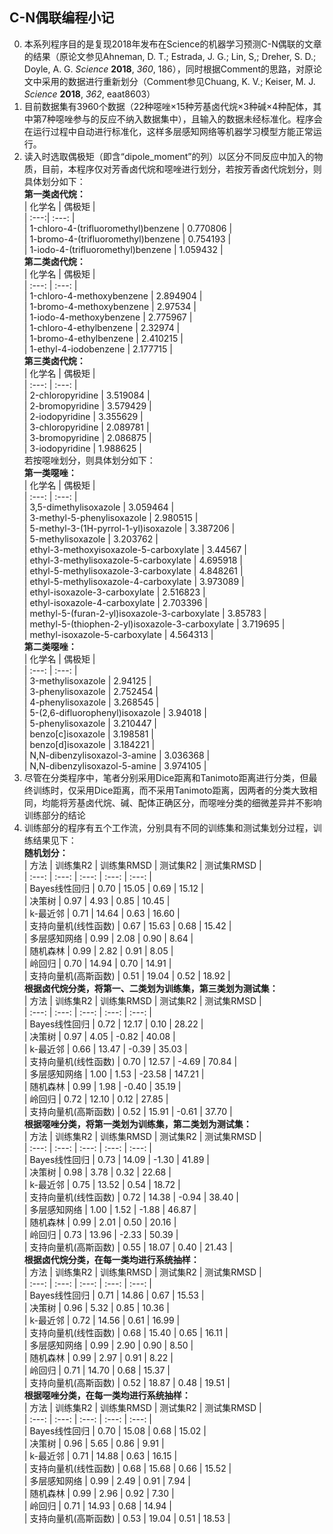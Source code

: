## C-N偶联编程小记  
0. 本系列程序目的是复现2018年发布在Science的机器学习预测C-N偶联的文章的结果（原论文参见Ahneman, D. T.; Estrada, J. G.; Lin, S,;
Dreher, S. D.; Doyle, A. G. *Science* **2018**, *360*, 186），同时根据Comment的思路，对原论文中采用的数据进行重新划分（Comment参见Chuang, K. V.; Keiser, M. J. *Science* **2018**, *362*, eaat8603）  
1. 目前数据集有3960个数据（22种噁唑×15种芳基卤代烷×3种碱×4种配体，其中第7种噁唑参与的反应不纳入数据集中），且输入的数据未经标准化。程序会在运行过程中自动进行标准化，这样多层感知网络等机器学习模型方能正常运行。  
2. 读入时选取偶极矩（即含“dipole_moment”的列）以区分不同反应中加入的物质，目前，本程序仅对芳香卤代烷和噁唑进行划分，若按芳香卤代烷划分，则具体划分如下：  
**第一类卤代烷：**  
| 化学名 | 偶极矩 |  
| :---:| :---: |  
| 1-chloro-4-(trifluoromethyl)benzene | 0.770806 |  
| 1-bromo-4-(trifluoromethyl)benzene | 0.754193 |  
| 1-iodo-4-(trifluoromethyl)benzene | 1.059432 |  
**第二类卤代烷：**  
| 化学名 | 偶极矩 |  
| :---: | :---: |  
| 1-chloro-4-methoxybenzene | 2.894904 |  
| 1-bromo-4-methoxybenzene | 2.97534 |  
| 1-iodo-4-methoxybenzene | 2.775967 |  
| 1-chloro-4-ethylbenzene | 2.32974 |  
| 1-bromo-4-ethylbenzene | 2.410215 |  
| 1-ethyl-4-iodobenzene | 2.177715 |  
**第三类卤代烷：**  
| 化学名 | 偶极矩 |  
| :---: | :---: |  
| 2-chloropyridine | 3.519084 |  
| 2-bromopyridine | 3.579429 |  
| 2-iodopyridine | 3.355629 |  
| 3-chloropyridine | 2.089781 |  
| 3-bromopyridine | 2.086875 |  
| 3-iodopyridine | 1.988625 |  
若按噁唑划分，则具体划分如下：  
**第一类噁唑：**  
| 化学名 | 偶极矩 |  
| :---: | :---: |  
| 3,5-dimethylisoxazole | 3.059464 |  
| 3-methyl-5-phenylisoxazole | 2.980515 |  
| 5-methyl-3-(1H-pyrrol-1-yl)isoxazole | 3.387206 |  
| 5-methylisoxazole | 3.203762 |  
| ethyl-3-methoxyisoxazole-5-carboxylate | 3.44567 |  
| ethyl-3-methylisoxazole-5-carboxylate | 4.695918 |  
| ethyl-5-methylisoxazole-3-carboxylate | 4.848261 |  
| ethyl-5-methylisoxazole-4-carboxylate | 3.973089 |  
| ethyl-isoxazole-3-carboxylate | 2.516823 |  
| ethyl-isoxazole-4-carboxylate | 2.703396 |  
| methyl-5-(furan-2-yl)isoxazole-3-carboxylate | 3.85783 |  
| methyl-5-(thiophen-2-yl)isoxazole-3-carboxylate | 3.719695 |  
| methyl-isoxazole-5-carboxylate | 4.564313 |  
**第二类噁唑：**  
| 化学名 | 偶极矩 |  
| :---: | :---: |  
| 3-methylisoxazole | 2.94125 |  
| 3-phenylisoxazole | 2.752454 |  
| 4-phenylisoxazole | 3.268545 |  
| 5-(2,6-difluorophenyl)isoxazole | 3.94018 |  
| 5-phenylisoxazole | 3.210447 |  
| benzo[c]isoxazole | 3.198581 |  
| benzo[d]isoxazole | 3.184221 |  
| N,N-dibenzylisoxazol-3-amine | 3.036368 |  
| N,N-dibenzylisoxazol-5-amine | 3.974105 |  
3. 尽管在分类程序中，笔者分别采用Dice距离和Tanimoto距离进行分类，但最终训练时，仅采用Dice距离，而不采用Tanimoto距离，因两者的分类大致相同，均能将芳基卤代烷、碱、配体正确区分，而噁唑分类的细微差异并不影响训练部分的结论  
4. 训练部分的程序有五个工作流，分别具有不同的训练集和测试集划分过程，训练结果见下：  
**随机划分：**  
| 方法 | 训练集R2 | 训练集RMSD | 测试集R2 | 测试集RMSD |  
| :---: | :---: | :---: | :---: | :---: |  
| Bayes线性回归 | 0.70 | 15.05 | 0.69 | 15.12 |  
| 决策树 | 0.97 | 4.93 | 0.85 | 10.45 |  
| k-最近邻 | 0.71 | 14.64 | 0.63 | 16.60 |  
| 支持向量机(线性函数) | 0.67 | 15.63 | 0.68 | 15.42 |  
| 多层感知网络 | 0.99 | 2.08 | 0.90 | 8.64 |  
| 随机森林 | 0.99 | 2.82 | 0.91 | 8.05 |  
| 岭回归 | 0.70 | 14.94 | 0.70 | 14.91 |  
| 支持向量机(高斯函数) | 0.51 | 19.04 | 0.52 | 18.92 |  
**根据卤代烷分类，将第一、二类划为训练集，第三类划为测试集：**  
| 方法 | 训练集R2 | 训练集RMSD | 测试集R2 | 测试集RMSD |  
| :---: | :---: | :---: | :---: | :---: |  
| Bayes线性回归 | 0.72 | 12.17 | 0.10 | 28.22 |  
| 决策树 | 0.97 | 4.05 | -0.82 | 40.08 |  
| k-最近邻 | 0.66 | 13.47 | -0.39 | 35.03 |  
| 支持向量机(线性函数) | 0.70 | 12.57 | -4.69 | 70.84 |  
| 多层感知网络 | 1.00 | 1.53 | -23.58 | 147.21 |  
| 随机森林 | 0.99 | 1.98 | -0.40 | 35.19 |  
| 岭回归 | 0.72 | 12.10 | 0.12 | 27.85 |  
| 支持向量机(高斯函数) | 0.52 | 15.91 | -0.61 | 37.70 |  
**根据噁唑分类，将第一类划为训练集，第二类划为测试集：**  
| 方法 | 训练集R2 | 训练集RMSD | 测试集R2 | 测试集RMSD |  
| :---: | :---: | :---: | :---: | :---: |  
| Bayes线性回归 | 0.73 | 14.09 | -1.30 | 41.89 |  
| 决策树 | 0.98 | 3.78 | 0.32 | 22.68 |  
| k-最近邻 | 0.75 | 13.52 | 0.54 | 18.72 |  
| 支持向量机(线性函数) | 0.72 | 14.38 | -0.94 | 38.40 |  
| 多层感知网络 | 1.00 | 1.52 | -1.88 | 46.87 |  
| 随机森林 | 0.99 | 2.01 | 0.50 | 20.16 |  
| 岭回归 | 0.73 | 13.96 | -2.33 | 50.39 |  
| 支持向量机(高斯函数) | 0.55 | 18.07 | 0.40 | 21.43 |  
**根据卤代烷分类，在每一类均进行系统抽样：**  
| 方法 | 训练集R2 | 训练集RMSD | 测试集R2 | 测试集RMSD |  
| :---: | :---: | :---: | :---: | :---: |  
| Bayes线性回归 | 0.71 | 14.86 | 0.67 | 15.53 |  
| 决策树 | 0.96 | 5.32 | 0.85 | 10.36 |  
| k-最近邻 | 0.72 | 14.56 | 0.61 | 16.99 |  
| 支持向量机(线性函数) | 0.68 | 15.40 | 0.65 | 16.11 |  
| 多层感知网络 | 0.99 | 2.90 | 0.90 | 8.50 |  
| 随机森林 | 0.99 | 2.97 | 0.91 | 8.22 |  
| 岭回归 | 0.71 | 14.70 | 0.68 | 15.37 |  
| 支持向量机(高斯函数) | 0.52 | 18.87 | 0.48 | 19.51 |  
**根据噁唑分类，在每一类均进行系统抽样：**  
| 方法 | 训练集R2 | 训练集RMSD | 测试集R2 | 测试集RMSD |  
| :---: | :---: | :---: | :---: | :---: |  
| Bayes线性回归 | 0.70 | 15.08 | 0.68 | 15.02 |  
| 决策树 | 0.96 | 5.65 | 0.86 | 9.91 |  
| k-最近邻 | 0.71 | 14.88 | 0.63 | 16.15 |  
| 支持向量机(线性函数) | 0.68 | 15.68 | 0.66 | 15.52 |  
| 多层感知网络 | 0.99 | 2.49 | 0.91 | 7.94 |  
| 随机森林 | 0.99 | 2.96 | 0.92 | 7.30 |  
| 岭回归 | 0.71 | 14.93 | 0.68 | 14.94 |  
| 支持向量机(高斯函数) | 0.53 | 19.04 | 0.51 | 18.53 |  